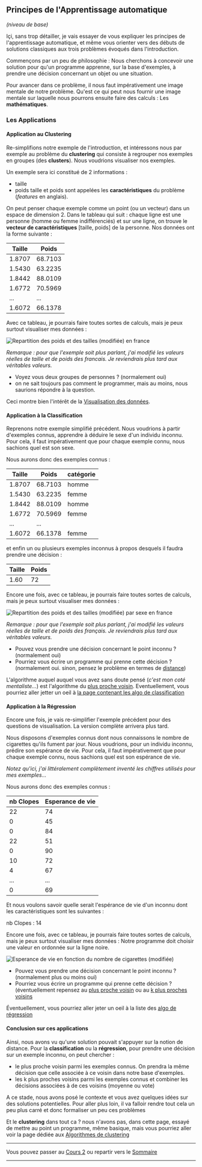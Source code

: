## Principes de l'Apprentissage automatique
*(niveau de base)*

Içi, sans trop détailler, je vais essayer de vous expliquer les principes de
l'apprentissage automatique, et même vous orienter vers des débuts de solutions
classiques aux trois problèmes évoqués dans l'introduction.

Commençons par un peu de philosophie : Nous cherchons  à concevoir une solution
pour qu'un programme apprenne, sur la base d'exemples, à prendre une décision
concernant un objet ou une situation.

Pour avancer dans ce problème, il nous faut impérativement une image mentale
de notre problème. Qu'est ce qui peut nous fournir une image mentale sur laquelle
nous pourrons ensuite faire des calculs : Les **mathématiques**.

### Les Applications

#### Application au Clustering

Re-simplifions notre exemple de l'introduction, et intéressons nous par exemple
au problème du **clustering** qui consiste à regrouper nos exemples en
groupes (des **clusters**). Nous voudrions visualiser nos exemples.

Un exemple sera ici constitué de 2 informations :
- taille
- poids
taille et poids sont appelées les **caractéristiques** du problème (*features* en anglais).

On peut penser chaque exemple comme un point (ou un vecteur) dans un espace de
dimension 2.
Dans le tableau qui suit : chaque ligne est une personne (homme ou femme indifférenciés) et sur une ligne, on trouve le **vecteur de caractéristiques**
[taille, poids] de la personne. Nos données ont la forme suivante :

Taille | Poids
------ | -----
1.8707 |  68.7103
1.5430 |  63.2235
1.8442 |  88.0109
1.6772 |  70.5969
...    |  ...
1.6072 |  66.1378

Avec ce tableau, je pourrais faire toutes sortes de calculs, mais je peux surtout
visualiser mes données :

![Repartition des poids et des tailles (modifiée) en france](../Sources/taillePoidsCluster.png)

*Remarque : pour que l'exemple soit plus parlant, j'ai modifié les valeurs réelles
de taille et de poids des francais. Je reviendrais plus tard aux véritables
valeurs.*

- Voyez vous deux groupes de personnes ? (normalement oui)
- on ne sait toujours pas comment le programmer, mais au moins, nous saurions répondre à la question.

Ceci montre bien l'intérêt de la [Visualisation des données](HyperLinks/visualiseData.md).

#### Application à la Classification

Reprenons notre exemple simplifié précédent. Nous voudrions à partir d'exemples
connus, apprendre à déduire le sexe d'un individu inconnu. Pour cela, il faut impérativement que pour chaque exemple connu, nous sachions quel est son sexe.

Nous aurons donc des exemples connus :

Taille | Poids    | catégorie
------ | -----    | ---------
1.8707 |  68.7103 | homme
1.5430 |  63.2235 | femme
1.8442 |  88.0109 | homme
1.6772 |  70.5969 | femme
...    |  ...
1.6072 |  66.1378 | femme

et enfin un ou plusieurs exemples inconnus à propos desquels il faudra prendre
une décision :

Taille | Poids
------ | -----
1.60 |  72

Encore une fois, avec ce tableau, je pourrais faire toutes sortes de calculs, mais je peux surtout visualiser mes données :

![Repartition des poids et des tailles (modifiée) par sexe en france](../Sources/taillePoidsClassif.png)

*Remarque : pour que l'exemple soit plus parlant, j'ai modifié les valeurs réelles
de taille et de poids des français. Je reviendrais plus tard aux véritables
valeurs.*

- Pouvez vous prendre une décision concernant le point inconnu ? (normalement oui)
- Pourriez vous écrire un programme qui prenne cette décision ? (normalement oui. sinon, pensez le problème en termes de [distance](HyperLinks/distance.md))

L'algorithme auquel auquel vous avez sans doute pensé (*c'est mon coté mentaliste...*) est l'algorithme du [plus proche voisin](HyperLinks/ppv.md).
Eventuellement, vous pourriez aller jetter un oeil à [la page contenant les algo de classification](classification.md)

#### Application à la Régression

Encore une fois, je vais re-simplifier l'exemple précédent pour des questions
de visualisation. La version complète arrivera plus tard.

Nous disposons d'exemples connus dont nous connaissons le nombre de cigarettes
qu'ils fument par jour. Nous voudrions, pour un individu inconnu, prédire son espérance de vie. Pour cela, il faut impérativement que pour chaque exemple connu, nous sachions quel est son espérance de vie.

*Notez qu'ici, j'ai littéralement complètement inventé les chiffres utilisés
pour mes exemples...*

Nous aurons donc des exemples connus :

nb Clopes | Esperance de vie
------ | -----
22  | 74
0   | 45
0   | 84
22  | 51
0   | 90
10  | 72
4   | 67
... | ...
0   | 69

Et nous voulons savoir quelle serait l'espérance de vie d'un inconnu dont les caractéristiques sont les suivantes :

nb Clopes : 14

Encore une fois, avec ce tableau, je pourrais faire toutes sortes de calculs, mais je peux surtout visualiser mes données : Notre programme doit choisir une valeur en ordonnée sur la ligne noire.

![Esperance de vie en fonction du nombre de cigarettes (modifiée)](../Sources/clopesRegression.png)

- Pouvez vous prendre une décision concernant le point inconnu ? (normalement
  plus ou moins oui)
- Pourriez vous écrire un programme qui prenne cette décision ? (éventuellement
  repensez au [plus proche voisin](HyperLinks/ppv.md) ou au [k plus proches voisins](HyperLinks/kppv.md)

Éventuellement, vous pourriez aller jeter un oeil à la liste des [algo de régression](regression.md)

#### Conclusion sur ces applications

Ainsi, nous avons vu qu'une solution pouvait s'appuyer sur la notion de distance.
Pour la **classification** ou la **régression**, pour prendre une décision
sur un exemple inconnu, on peut chercher :

- le plus proche voisin parmi les exemples connus. On prendra la même décision
 que celle associée à ce voisin dans notre base d'exemples.
- les k plus proches voisins parmi les exemples connus et combiner les décisions associées à de ces voisins (moyenne ou vote)

A ce stade, nous avons posé le contexte et vous avez quelques idées sur des solutions potentielles. Pour aller plus loin, il va falloir rendre tout cela un peu plus carré et donc formaliser un peu ces problèmes

Et le **clustering** dans tout ca ? nous n'avons pas, dans cette page, essayé
de mettre au point un programme, même basique, mais vous pourriez aller voir la page dédiée aux [Algorithmes de clustering](HyperLinks/clustering.md)

___

Vous pouvez passer au [Cours 2](02_cours2.md) ou repartir vers le [Sommaire](99_sommaire.md)
___
